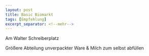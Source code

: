 ```yaml
---
layout: post
title: Basic Biomarkt
tags: [Empfehlung]
excerpt_separator: <!--mehr-->
---
```


Am Walter Schreiberplatz
<!--mehr-->
Größere Abteilung unverpackter Ware & Milch zum selbst abfüllen
